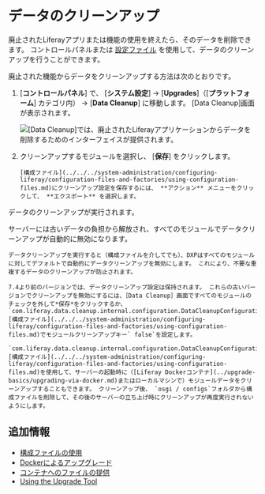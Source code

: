# データのクリーンアップ

廃止されたLiferayアプリまたは機能の使用を終えたら、そのデータを削除できます。 コントロールパネルまたは [設定ファイル](../../../system-administration/configuring-liferay/configuration-files-and-factories/using-configuration-files.md) を使用して、データのクリーンアップを行うことができます。

廃止された機能からデータをクリーンアップする方法は次のとおりです。

1. [**コントロールパネル**] で、 [**システム設定**] → [**Upgrades**]（[**プラットフォーム**] カテゴリ内） → [**Data Cleanup**] に移動します。 [Data Cleanup]画面が表示されます。

    ![ [Data Cleanup]では、廃止されたLiferayアプリケーションからデータを削除するためのインターフェイスが提供されます。](./data-cleanup/images/01.png)

2.  クリーンアップするモジュールを選択し、 [**保存**] をクリックします。

    ```{note}
    [構成ファイル](../../../system-administration/configuring-liferay/configuration-files-and-factories/using-configuration-files.md)にクリーンアップ設定を保存するには、 **アクション** メニューをクリックして、 **エクスポート** を選択します。
    ```

   データのクリーンアップが実行されます。

サーバーには古いデータの負担から解放され、すべてのモジュールでデータクリーンアップが自動的に無効になります。

```{note}
データクリーンアップを実行すると（構成ファイルを介してでも）、DXPはすべてのモジュールに対してデフォルトで自動的にデータクリーンアップを無効にします。 これにより、不要な重複するデータのクリーンアップが防止されます。

7.4より前のバージョンでは、データクリーンアップ設定は保持されます。 これらの古いバージョンでクリーンアップを無効にするには、［Data Cleanup］画面ですべてのモジュールのチェックを外して*保存*をクリックするか、 `com.liferay.data.cleanup.internal.configuration.DataCleanupConfiguration.config` [構成ファイル](../../../system-administration/configuring-liferay/configuration-files-and-factories/using-configuration-files.md)でモジュールクリーンアップキー` false`を設定します。
```

```{note}
`com.liferay.data.cleanup.internal.configuration.DataCleanupConfiguration.config` [構成ファイル](../../../system-administration/configuring-liferay/configuration-files-and-factories/using-configuration-files.md)を使用して、サーバーの起動時に（[Liferay Dockerコンテナ](../upgrade-basics/upgrading-via-docker.md)またはローカルマシンで）モジュールデータをクリーンアップすることもできます。 クリーンアップ後、 `osgi / configs`フォルダから構成ファイルを削除して、その後のサーバーの立ち上げ時にクリーンアップが再度実行されないようにします。
```

<a name="additional-information" />

## 追加情報

  - [構成ファイルの使用](../../../system-administration/configuring-liferay/configuration-files-and-factories/using-configuration-files.md)
  - [Dockerによるアップグレード](../upgrade-basics/upgrading-via-docker.md)
  - [コンテナへのファイルの提供](../../installing-liferay/using-liferay-docker-images/providing-files-to-the-container.md)
  - [Using the Upgrade Tool](../upgrade-basics/using-the-database-upgrade-tool.md)
